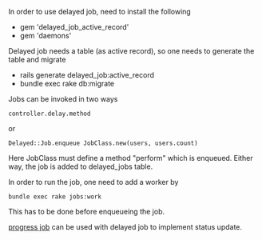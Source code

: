 In order to use delayed job, need to install the following

* gem 'delayed_job_active_record'
* gem 'daemons'

Delayed job needs a table (as active record), so one needs to generate the table and migrate

* rails generate delayed_job:active_record
* bundle exec rake db:migrate

Jobs can be invoked in two ways

```
controller.delay.method
```
or

```
Delayed::Job.enqueue JobClass.new(users, users.count)
```
Here JobClass must define a method "perform" which is enqueued. Either way, the job is added to delayed_jobs table. 

In order to run the job, one need to add a worker by

```
bundle exec rake jobs:work
```
This has to be done before enqueueing the job.

[progress job](progress_job.md) can be used with delayed job to implement status update.
